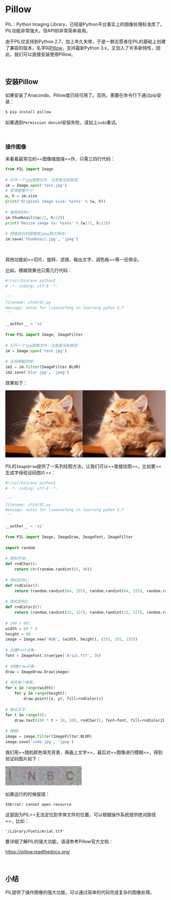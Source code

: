 # Pillow

PIL：Python Imaging Library，已经是Python平台事实上的图像处理标准库了。PIL功能非常强大，但API却非常简单易用。

由于PIL仅支持到Python 2.7，加上年久失修，于是一群志愿者在PIL的基础上创建了兼容的版本，名字叫[Pillow](https://github.com/python-pillow/Pillow)，支持最新Python 3.x，又加入了许多新特性，因此，我们可以直接安装使用Pillow。

<br>

## 安装Pillow

如果安装了Anaconda，Pillow就已经可用了。否则，需要在命令行下通过pip安装：

```bash
$ pip install pillow
```

如果遇到`Permission denied`安装失败，请加上`sudo`重试。

<br>

### 操作图像

来看看最常见的==图像缩放操==作，只需三四行代码：

```python
from PIL import Image

# 打开一个jpg图像文件，注意是当前路径:
im = Image.open('test.jpg')
# 获得图像尺寸:
w, h = im.size
print('Original image size: %sx%s' % (w, h))

# 缩放到50%:
im.thumbnail((w//2, h//2))
print('Resize image to: %sx%s' % (w//2, h//2))

# 把缩放后的图像用jpeg格式保存:
im.save('thumbnail.jpg', 'jpeg')
```

<br>

其他功能如==切片、旋转、滤镜、输出文字、调色板==等一应俱全。

比如，模糊效果也只需几行代码：

```python
#!/usr/bin/env python3
# -*- coding: utf-8 -*-

'''
filename: ch14/01.py
message: notes for liaoxuefeng in learning pyhon 3.7
'''

__author__ = 'xi'

from PIL import Image, ImageFilter

# 打开一个jpg图像文件，注意是当前路径:
im = Image.open('test.jpg')

# 应用模糊滤镜:
im2 = im.filter(ImageFilter.BLUR)
im2.save('blur.jpg', 'jpeg')
```

效果如下：

![image-20181026152733568](image-20181026152733568.png)

PIL的`ImageDraw`提供了一系列绘图方法，让我们可以==直接绘图==。比如要==生成字母验证码图片==：

```python
#!/usr/bin/env python3
# -*- coding: utf-8 -*-

'''
filename: ch14/02.py
message: notes for liaoxuefeng in learning pyhon 3.7
'''

__author__ = 'xi'

from PIL import Image, ImageDraw, ImageFont, ImageFilter

import random

# 随机字母:
def rndChar():
    return chr(random.randint(65, 90))

# 随机颜色1:
def rndColor():
    return (random.randint(64, 255), random.randint(64, 255), random.randint(64, 255))

# 随机颜色2:
def rndColor2():
    return (random.randint(32, 127), random.randint(32, 127), random.randint(32, 127))

# 240 x 60:
width = 60 * 4
height = 60
image = Image.new('RGB', (width, height), (255, 255, 255))

# 创建Font对象:
font = ImageFont.truetype('Arial.ttf', 36)

# 创建Draw对象:
draw = ImageDraw.Draw(image)

# 填充每个像素:
for x in range(width):
    for y in range(height):
        draw.point((x, y), fill=rndColor())

# 输出文字:
for t in range(4):
    draw.text((60 * t + 10, 10), rndChar(), font=font, fill=rndColor2())

# 模糊:
image = image.filter(ImageFilter.BLUR)
image.save('code.jpg', 'jpeg')
```

我们用==随机颜色填充背景，再画上文字==，最后对==图像进行模糊==，得到验证码图片如下：

![image-20181026153144831](image-20181026153144831.png)

如果运行的时候报错：

```
IOError: cannot open resource
```

这是因为PIL==无法定位到字体文件的位置，可以根据操作系统提供绝对路径==，比如：

```
'/Library/Fonts/Arial.ttf'
```

要详细了解PIL的强大功能，请请参考Pillow官方文档：

<https://pillow.readthedocs.org/>

<br>

## 小结

PIL提供了操作图像的强大功能，可以通过简单的代码完成复杂的图像处理。



